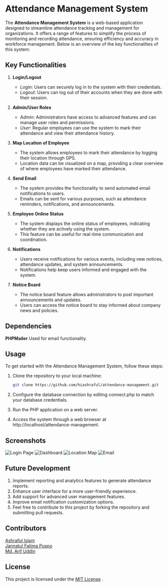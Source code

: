 # Attendance Management System

The **Attendance Management System** is a web-based application designed to streamline attendance tracking and management for organizations. It offers a range of features to simplify the process of monitoring and recording attendance, ensuring efficiency and accuracy in workforce management. Below is an overview of the key functionalities of this system:

## Key Functionalities

1. **Login/Logout**
   - *Login*: Users can securely log in to the system with their credentials.
   - *Logout*: Users can log out of their accounts when they are done with their session.

2. **Admin/User Roles**
   - *Admin*: Administrators have access to advanced features and can manage user roles and permissions.
   - *User*: Regular employees can use the system to mark their attendance and view their attendance history.

3. **Map Location of Employee**
   - The system allows employees to mark their attendance by logging their location through GPS.
   - Location data can be visualized on a map, providing a clear overview of where employees have marked their attendance.

4. **Send Email**
   - The system provides the functionality to send automated email notifications to users.
   - Emails can be sent for various purposes, such as attendance reminders, notifications, and announcements.

5. **Employee Online Status**
   - The system displays the online status of employees, indicating whether they are actively using the system.
   - This feature can be useful for real-time communication and coordination.

6. **Notifications**
   - Users receive notifications for various events, including new notices, attendance updates, and system announcements.
   - Notifications help keep users informed and engaged with the system.

7. **Notice Board**
   - The notice board feature allows administrators to post important announcements and updates.
   - Users can access the notice board to stay informed about company news and policies.

## Dependencies
  **PHPMailer**
    Used for email functionality.

## Usage

To get started with the Attendance Management System, follow these steps:

1. Clone the repository to your local machine:
   ```bash
   git clone https://github.com/hiashraful/attendance-management.git
   
2. Configure the database connection by editing connect.php to match your database credentials.

3. Run the PHP application on a web server.

4. Access the system through a web browser at http://localhost/attendance-management.

## Screenshots

![Login Page](/img/login.png)
![Dashboard](/img/dashboard.png)
![Location Map](/img/location.png)
![Email](/img/email.png)

## Future Development
1. Implement reporting and analytics features to generate attendance reports.
2. Enhance user interface for a more user-friendly experience.
3. Add support for advanced user management features.
4. Improve email notification customization options.
5. Feel free to contribute to this project by forking the repository and submitting pull requests.

## Contributors
[Ashraful Islam](https://github.com/hiashraful)  
[Jannatul Fatima Puspo](https://github.com/jannatp)  
[Md. Arif Uddin](https://github.com/mdarifuddin1)  

## License
This project is licensed under the [MIT License](https://mit-license.org/)  .
